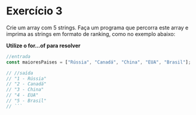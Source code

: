 # Exercício 3

Crie um array com 5 strings. Faça um programa que percorra este array e imprima as strings em formato de ranking, como no exemplo abaixo:


**Utilize o for...of para resolver**
```jsx
//entrada
const maioresPaises = ["Rússia", "Canadá", "China", "EUA", "Brasil"];

// //saída
// "1 - Rússia"
// "2 - Canadá"
// "3 - China"
// "4 - EUA"
// "5 - Brasil"
// ```
